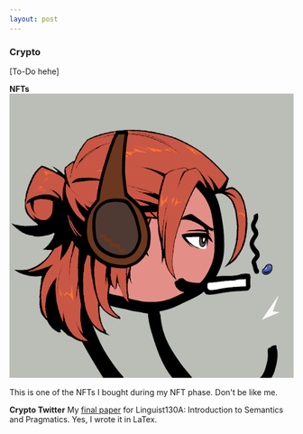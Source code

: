 ```yaml
---
layout: post
---
```


### Crypto
[To-Do hehe]

**NFTs**
![image info](./zukimf.png)

This is one of the NFTs I bought during my NFT phase. Don't be like me. 

**Crypto Twitter**
My [final paper](./Ling130A_Final_Report_.pdf) for Linguist130A: Introduction to Semantics and Pragmatics. Yes, I wrote it in LaTex.
